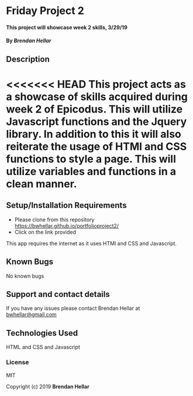 
# Friday Project 2

#### This project will showcase week 2 skills, 3/29/19


#### By _**Brendan Hellar**_

## Description

<<<<<<< HEAD
This project acts as a showcase of skills acquired during week 2 of Epicodus.  This will utilize Javascript functions and the Jquery library.  In addition to this it will also reiterate the usage of HTMl and CSS functions to style a page.  This will utilize variables and functions in a clean manner.
=======

## Setup/Installation Requirements

-   Please clone from this repository https://bwhellar.github.io/portfolioproject2/
-   Click on the link provided

This app requires the internet as it uses HTMl and CSS and Javascript.

## Known Bugs

No known bugs

## Support and contact details

If you have any issues please contact Brendan Hellar at bwhellar@gmail.com

## Technologies Used

HTML and CSS and Javascript

### License

MIT

Copyright (c) 2019 **Brendan Hellar**
